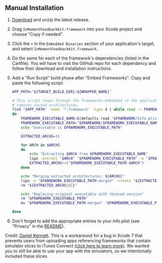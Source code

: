 ## Manual Installation

1. [Download](https://www.github.com/InMoment/inmoment-sdk/releases/latest) and unzip the latest release.
2. Drag `InMomentFeedbackKit.framework` into your Xcode project and choose "Copy if needed".
3. Click the `+` in the `Embedded Binaries` section of your application's target, and select `InMomentFeedbackKit.framework`.
4. Do the same for each of the framework's dependencies (listed in the Cartfile). You will have to visit the GitHub repo for each dependency and follow their download and installation instructions.
5. Add a "Run Script" build phase after "Embed Frameworks". Copy and paste the following script:

    ```bash
    APP_PATH="${TARGET_BUILD_DIR}/${WRAPPER_NAME}"

    # This script loops through the frameworks embedded in the application and
    # removes unused architectures.
    find "$APP_PATH" -name '*.framework' -type d | while read -r FRAMEWORK
    do
        FRAMEWORK_EXECUTABLE_NAME=$(defaults read "$FRAMEWORK/Info.plist" CFBundleExecutable)
        FRAMEWORK_EXECUTABLE_PATH="$FRAMEWORK/$FRAMEWORK_EXECUTABLE_NAME"
        echo "Executable is $FRAMEWORK_EXECUTABLE_PATH"
    
        EXTRACTED_ARCHS=()
    
        for ARCH in $ARCHS
        do
            echo "Extracting $ARCH from $FRAMEWORK_EXECUTABLE_NAME"
            lipo -extract "$ARCH" "$FRAMEWORK_EXECUTABLE_PATH" -o "$FRAMEWORK_EXECUTABLE_PATH-$ARCH"
            EXTRACTED_ARCHS+=("$FRAMEWORK_EXECUTABLE_PATH-$ARCH")
        done
    
        echo "Merging extracted architectures: ${ARCHS}"
        lipo -o "$FRAMEWORK_EXECUTABLE_PATH-merged" -create "${EXTRACTED_ARCHS[@]}"
        rm "${EXTRACTED_ARCHS[@]}"
    
        echo "Replacing original executable with thinned version"
        rm "$FRAMEWORK_EXECUTABLE_PATH"
        mv "$FRAMEWORK_EXECUTABLE_PATH-merged" "$FRAMEWORK_EXECUTABLE_PATH"
    
    done
    ```

6. Don't forget to add the appropriate entries to your Info.plist (see "Privacy" in the [README](/README.md)).

Credit: [Daniel Kennett](http://stackoverflow.com/users/29005/ikenndac). 
This is a workaround for a bug in Xcode 7 that prevents users from uploading apps 
referencing frameworks that contain simulator slices to iTunes Connect 
[(click here to learn more)](http://ikennd.ac/blog/2015/02/stripping-unwanted-architectures-from-dynamic-libraries-in-xcode/). We wanted you to still be able to use your app with the simulators, so we intentionally included these slices.
